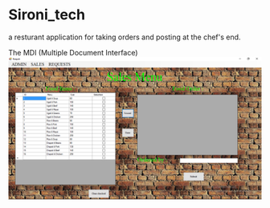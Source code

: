# Sironi_tech
a resturant application for taking orders and posting at the chef's end.

The MDI (Multiple Document Interface)
<img src="Reepah/SironiShots/default.png">
